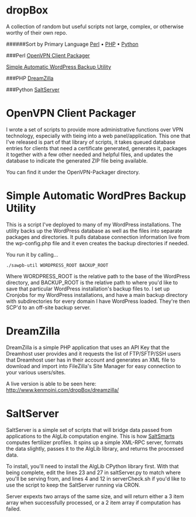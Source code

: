 dropBox
=======

A collection of random but useful scripts not large, complex, or otherwise worthy of their own repo.

######Sort by Primary Language
[Perl](#perl) &bull; [PHP](#php) &bull; [Python](#python)

###Perl
[OpenVPN Client Packager](#openvpn-client-packager)

[Simple Automatic WordPress Backup Utility](#simple-automatic-wordpress-backup-utility)

###PHP
[DreamZilla](#dreamzilla)

###Python
[SaltServer](#saltServer)

OpenVPN Client Packager
========
I wrote a set of scripts to provide more administrative functions over VPN technology, especially with tieing into a web panel/application.  This one that I've released is part of that library of scripts, it takes queued database entries for clients that need a certificate generated, generates it, packages it together with a few other needed and helpful files, and updates the database to indicate the generated ZIP file being available.

You can find it under the OpenVPN-Packager directory.

Simple Automatic WordPres Backup Utility
========
This is a script I've deployed to many of my WordPress installations.  The utility backs up the WordPress database as well as the files into separate packages and directories.  It pulls database connection information live from the wp-config.php file and it even creates the backup directories if needed.

You run it by calling...

`./sawpb-util WORDPRESS_ROOT BACKUP_ROOT`

Where WORDPRESS_ROOT is the relative path to the base of the WordPress directory, and BACKUP_ROOT is the relative path to where you'd like to save that particular WordPress installation's backup files to.  I set up Cronjobs for my WordPress installations, and have a main backup directory with subdirectories for every domain I have WordPress loaded.  They're then SCP'd to an off-site backup server.

DreamZilla
========
DreamZilla is a simple PHP application that uses an API Key that the Dreamhost user provides and it requests the list of FTP/SFTP/SSH users that Dreamhost user has in their account and generates an XML file to download and import into FileZilla's Site Manager for easy connection to your various users/sites.

A live version is able to be seen here: http://www.kenmoini.com/dropBox/dreamzilla/

SaltServer
========
SaltServer is a simple set of scripts that will bridge data passed from applications to the AlgLib computation engine.  This is how [SaltSmarts](http://www.saltsmarts.com) computes fertilizer profiles.  It spins up a simple XML-RPC server, formats the data slightly, passes it to the AlgLib library, and returns the processed data.

To install, you'll need to install the AlgLib CPython library first.  With that being complete, edit the lines 23 and 27 in saltServer.py to match where you'll be serving from, and lines 4 and 12 in serverCheck.sh if you'd like to use the script to keep the SaltServer running via CRON.

Server expexts two arrays of the same size, and will return either a 3 item array when successfully processed, or a 2 item array if computation has failed.
